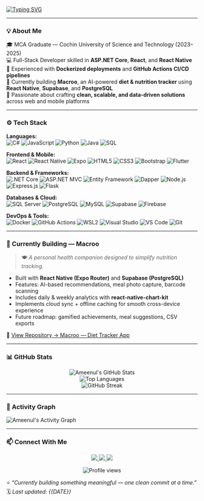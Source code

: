 <!-- Typing SVG -->
[![Typing SVG](https://readme-typing-svg.herokuapp.com?font=Poppins&size=26&duration=3000&pause=1000&color=70A5FD&width=600&lines=👋+Hey%2C+I'm+Ameenul+Firdous;Full+Stack+Developer+%7C+.NET+%7C+React+Native+%7C+CI%2FCD;Currently+Building+Macroo+🍽️)](https://git.io/typing-svg)

---

### 💡 About Me  
🎓 MCA Graduate — Cochin University of Science and Technology (2023–2025)  
💻 Full-Stack Developer skilled in **ASP.NET Core**, **React**, and **React Native**  
🐳 Experienced with **Dockerized deployments** and **GitHub Actions CI/CD pipelines**  
📱 Currently building **Macroo**, an AI-powered **diet & nutrition tracker** using **React Native**, **Supabase**, and **PostgreSQL**  
🧠 Passionate about crafting **clean, scalable, and data-driven solutions** across web and mobile platforms  

---

### ⚙️ Tech Stack  

**Languages:**  
![C#](https://img.shields.io/badge/C%23-512BD4?style=for-the-badge&logo=c-sharp&logoColor=white)
![JavaScript](https://img.shields.io/badge/JavaScript-F7DF1E?style=for-the-badge&logo=javascript&logoColor=black)
![Python](https://img.shields.io/badge/Python-3776AB?style=for-the-badge&logo=python&logoColor=white)
![Java](https://img.shields.io/badge/Java-ED8B00?style=for-the-badge&logo=openjdk&logoColor=white)
![SQL](https://img.shields.io/badge/SQL-336791?style=for-the-badge&logo=postgresql&logoColor=white)

**Frontend & Mobile:**  
![React](https://img.shields.io/badge/React-20232A?style=for-the-badge&logo=react&logoColor=61DAFB)
![React Native](https://img.shields.io/badge/React_Native-20232A?style=for-the-badge&logo=react&logoColor=61DAFB)
![Expo](https://img.shields.io/badge/Expo-000020?style=for-the-badge&logo=expo&logoColor=white)
![HTML5](https://img.shields.io/badge/HTML5-E34F26?style=for-the-badge&logo=html5&logoColor=white)
![CSS3](https://img.shields.io/badge/CSS3-1572B6?style=for-the-badge&logo=css3&logoColor=white)
![Bootstrap](https://img.shields.io/badge/Bootstrap-563D7C?style=for-the-badge&logo=bootstrap&logoColor=white)
![Flutter](https://img.shields.io/badge/Flutter-02569B?style=for-the-badge&logo=flutter&logoColor=white)

**Backend & Frameworks:**  
![.NET Core](https://img.shields.io/badge/.NET_Core-512BD4?style=for-the-badge&logo=dotnet&logoColor=white)
![ASP.NET MVC](https://img.shields.io/badge/ASP.NET_MVC-68217A?style=for-the-badge&logo=dotnet&logoColor=white)
![Entity Framework](https://img.shields.io/badge/Entity_Framework-68217A?style=for-the-badge&logo=dotnet&logoColor=white)
![Dapper](https://img.shields.io/badge/Dapper-0078D7?style=for-the-badge&logo=microsoftsqlserver&logoColor=white)
![Node.js](https://img.shields.io/badge/Node.js-339933?style=for-the-badge&logo=node-dot-js&logoColor=white)
![Express.js](https://img.shields.io/badge/Express.js-404D59?style=for-the-badge)
![Flask](https://img.shields.io/badge/Flask-000000?style=for-the-badge&logo=flask&logoColor=white)

**Databases & Cloud:**  
![SQL Server](https://img.shields.io/badge/SQL_Server-CC2927?style=for-the-badge&logo=microsoftsqlserver&logoColor=white)
![PostgreSQL](https://img.shields.io/badge/PostgreSQL-336791?style=for-the-badge&logo=postgresql&logoColor=white)
![MySQL](https://img.shields.io/badge/MySQL-005C84?style=for-the-badge&logo=mysql&logoColor=white)
![Supabase](https://img.shields.io/badge/Supabase-3FCF8E?style=for-the-badge&logo=supabase&logoColor=white)
![Firebase](https://img.shields.io/badge/Firebase-FFCA28?style=for-the-badge&logo=firebase&logoColor=black)

**DevOps & Tools:**  
![Docker](https://img.shields.io/badge/Docker-0db7ed?style=for-the-badge&logo=docker&logoColor=white)
![GitHub Actions](https://img.shields.io/badge/GitHub_Actions-2088FF?style=for-the-badge&logo=githubactions&logoColor=white)
![WSL2](https://img.shields.io/badge/WSL2-0078D7?style=for-the-badge&logo=windows-terminal&logoColor=white)
![Visual Studio](https://img.shields.io/badge/Visual_Studio-5C2D91?style=for-the-badge&logo=visual-studio&logoColor=white)
![VS Code](https://img.shields.io/badge/VS_Code-007ACC?style=for-the-badge&logo=visualstudiocode&logoColor=white)
![Git](https://img.shields.io/badge/Git-F05032?style=for-the-badge&logo=git&logoColor=white)

---

### 🚧 Currently Building — **Macroo**
> 🍽️ *A personal health companion designed to simplify nutrition tracking.*

- Built with **React Native (Expo Router)** and **Supabase (PostgreSQL)**  
- Features: AI-based recommendations, meal photo capture, barcode scanning  
- Includes daily & weekly analytics with **react-native-chart-kit**  
- Implements cloud sync + offline caching for smooth cross-device experience  
- Future roadmap: gamified achievements, meal suggestions, CSV exports  

🔗 [View Repository → Macroo — Diet Tracker App](https://github.com/d3ku010/Macroo---diet-tracker-app)

---

### 📊 GitHub Stats  

<div align="center">

![Ameenul's GitHub Stats](https://github-readme-stats.vercel.app/api?username=d3ku010&show_icons=true&theme=tokyonight&hide_border=true)  
![Top Languages](https://github-readme-stats.vercel.app/api/top-langs/?username=d3ku010&layout=compact&theme=tokyonight&hide_border=true)  
![GitHub Streak](https://streak-stats.demolab.com?user=d3ku010&theme=tokyonight&hide_border=true)

</div>

---

### 🧭 Activity Graph  

![Ameenul's Activity Graph](https://github-readme-activity-graph.vercel.app/graph?username=d3ku010&bg_color=1a1b27&color=70a5fd&line=38bdae&point=f8d847&area=true&hide_border=true)

---

### 📫 Connect With Me  

<p align="center">
<a href="https://linkedin.com/in/ameenul-firdous" target="_blank">
  <img src="https://img.shields.io/badge/LinkedIn-0077B5?style=for-the-badge&logo=linkedin&logoColor=white"/>
</a>
<a href="https://github.com/d3ku010" target="_blank">
  <img src="https://img.shields.io/badge/GitHub-181717?style=for-the-badge&logo=github&logoColor=white"/>
</a>
<a href="mailto:firdousfiru0@gmail.com">
  <img src="https://img.shields.io/badge/Email-D14836?style=for-the-badge&logo=gmail&logoColor=white"/>
</a>
</p>

<p align="center">
  <img src="https://komarev.com/ghpvc/?username=d3ku010&label=Profile%20Views&color=blueviolet&style=flat-square" alt="Profile views"/>
</p>

⭐️ *“Currently building something meaningful — one clean commit at a time.”*  
🗓️ *Last updated: {{DATE}}*
